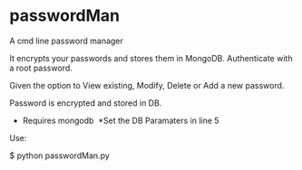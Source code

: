 # passwordMan

A cmd line password manager



It encrypts your passwords and stores them in MongoDB.
Authenticate with a root password.

Given the option to View existing, Modify, Delete or Add a new password.

Password is encrypted and stored in DB.



* Requires mongodb
  *Set the DB Paramaters in line 5






Use:

$ python passwordMan.py
